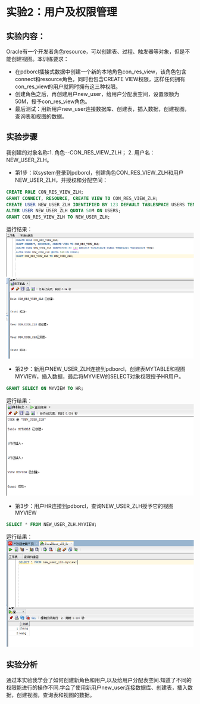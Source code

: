 # 实验2：用户及权限管理

## 实验内容：
Oracle有一个开发者角色resource，可以创建表、过程、触发器等对象，但是不能创建视图。本训练要求：
- 在pdborcl插接式数据中创建一个新的本地角色con_res_view，该角色包含connect和resource角色，同时也包含CREATE VIEW权限，这样任何拥有con_res_view的用户就同时拥有这三种权限。
- 创建角色之后，再创建用户new_user，给用户分配表空间，设置限额为50M，授予con_res_view角色。
- 最后测试：用新用户new_user连接数据库、创建表，插入数据，创建视图，查询表和视图的数据。

## 实验步骤

我创建的对象名称:1. 角色--CON_RES_VIEW_ZLH； 2. 用户名：NEW_USER_ZLH。

- 第1步：以system登录到pdborcl，创建角色CON_RES_VIEW_ZLH和用户NEW_USER_ZLH，并授权和分配空间：

```sql
CREATE ROLE CON_RES_VIEW_ZLH;
GRANT CONNECT, RESOURCE, CREATE VIEW TO CON_RES_VIEW_ZLH;
CREATE USER NEW_USER_ZLH IDENTIFIED BY 123 DEFAULT TABLESPACE USERS TEMPORARY TABLESPACE TEMP;
ALTER USER NEW_USER_ZLH QUOTA 50M ON USERS;	
GRANT CON_RES_VIEW_ZLH TO NEW_USER_ZLH;	
```

运行结果：
![代码](https://github.com/Scarpes/Oracle/blob/master/test2/1-1.png)
![运行结果](https://github.com/Scarpes/Oracle/blob/master/test2/1-2.png)


- 第2步：新用户NEW_USER_ZLH连接到pdborcl，创建表MYTABLE和视图MYVIEW，插入数据，最后将MYVIEW的SELECT对象权限授予HR用户。

```sql
GRANT SELECT ON MYVIEW TO HR;
```

运行结果：
![运行结果](https://github.com/Scarpes/Oracle/blob/master/test2/2.png)

 

- 第3步：用户HR连接到pdborcl，查询NEW_USER_ZLH授予它的视图MYVIEW

```sql
SELECT * FROM NEW_USER_ZLH.MYVIEW;
```

运行结果：
![运行结果](https://github.com/Scarpes/Oracle/blob/master/test2/3.png)


## 实验分析
通过本实验我学会了如何创建新角色和用户,以及给用户分配表空间.知道了不同的权限能进行的操作不同.学会了使用新用户new_user连接数据库、创建表，插入数据，创建视图，查询表和视图的数据。
